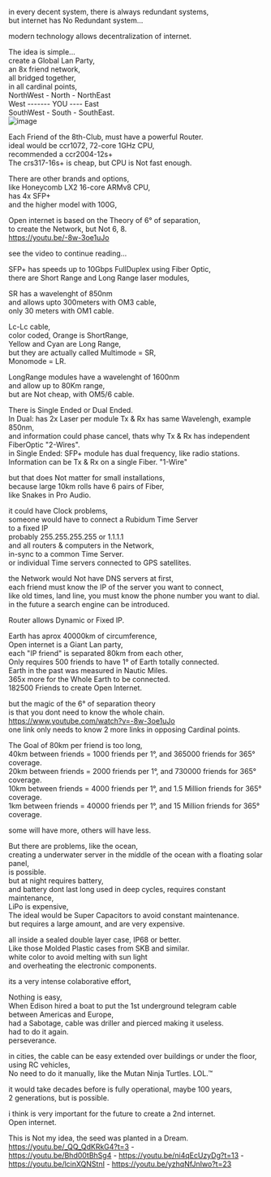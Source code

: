 in every decent system, there is always redundant systems, </br>
but internet has No Redundant system... </br>

modern technology allows decentralization of internet. </br>

The idea is simple... </br>
create a Global Lan Party, </br>
an 8x friend network, </br>
all bridged together, </br>
in all cardinal points, </br>
NorthWest - North - NorthEast </br>
West ------- YOU ---- East </br>
SouthWest - South - SouthEast. </br>
![image](https://user-images.githubusercontent.com/33388902/211167004-0e111d73-5dc9-4459-a651-191f31972849.png)

Each Friend of the 8th-Club, must have a powerful Router. </br>
ideal would be ccr1072, 72-core 1GHz CPU, </br>
recommended a ccr2004-12s+ </br>
The crs317-16s+ is cheap, but CPU is Not fast enough. </br>

There are other brands and options, </br>
like Honeycomb LX2 16-core ARMv8 CPU, </br>
has 4x SFP+ </br>
and the higher model with 100G, </br>

Open internet is based on the Theory of 6° of separation, </br>
to create the Network, but Not 6, 8. </br>
https://youtu.be/-8w-3oe1uJo </br>

see the video to continue reading... </br>

SFP+ has speeds up to 10Gbps FullDuplex using Fiber Optic, </br>
there are Short Range and Long Range laser modules, </br>

SR has a wavelenght of 850nm  </br>
and allows upto 300meters with OM3 cable, </br>
only 30 meters with OM1 cable. </br>

Lc-Lc cable, </br>
color coded, Orange is ShortRange, </br>
Yellow and Cyan are Long Range, </br>
but they are actually called Multimode = SR, </br>
Monomode = LR. </br>

LongRange modules have a wavelenght of 1600nm  </br>
and allow up to 80Km range, </br>
but are Not cheap, with OM5/6 cable. </br>

There is Single Ended or Dual Ended. </br>
In Dual: has 2x Laser per module Tx & Rx has same Wavelengh, example 850nm, </br>
and information could phase cancel, thats why Tx & Rx has independent FiberOptic "2-Wires". </br>
in Single Ended: SFP+ module has dual frequency, like radio stations. </br>
Information can be Tx & Rx on a single Fiber. "1-Wire"</br>

but that does Not matter for small installations, </br>
because large 10km rolls have 6 pairs of Fiber, </br>
like Snakes in Pro Audio. </br>

it could have Clock problems, </br>
someone would have to connect a Rubidum Time Server </br>
to a fixed IP </br>
probably 255.255.255.255 or 1.1.1.1 </br>
and all routers & computers in the Network, </br>
in-sync to a common Time Server. </br>
or individual Time servers connected to GPS satellites. </br>

the Network would Not have DNS servers at first, </br>
each friend must know the IP of the server you want to connect, </br>
like old times, land line, you must know the phone number you want to dial. </br>
in the future a search engine can be introduced. </br>

Router allows Dynamic or Fixed IP. </br>

Earth has aprox 40000km of circumference, </br>
Open internet is a Giant Lan party, </br>
each "IP friend" is separated 80km from each other, </br>
Only requires 500 friends to have 1° of Earth totally connected. </br>
Earth in the past was measured in Nautic Miles. </br>
365x more for the Whole Earth to be connected. </br>
182500 Friends to create Open Internet. </br>

but the magic of the 6° of separation theory </br>
is that you dont need to know the whole chain. </br>
https://www.youtube.com/watch?v=-8w-3oe1uJo </br>
one link only needs to know 2 more links in opposing Cardinal points. </br>

The Goal of 80km per friend is too long, </br>
40km between friends = 1000 friends per 1°, and 365000 friends for 365° coverage. </br>
20km between friends = 2000 friends per 1°, and 730000 friends for 365° coverage. </br>
10km between friends = 4000 friends per 1°, and 1.5 Million friends for 365° coverage. </br>
1km between friends = 40000 friends per 1°, and 15 Million friends for 365° coverage. </br>

some will have more, others will have less. </br>

But there are problems, like the ocean, </br>
creating a underwater server in the middle of the ocean with a floating solar panel, </br>
is possible. </br>
but at night requires battery, </br>
and battery dont last long used in deep cycles, requires constant maintenance, </br>
LiPo is expensive, </br>
The ideal would be Super Capacitors to avoid constant maintenance. </br>
but requires a large amount, and are very expensive. </br>

all inside a sealed double layer case, IP68 or better. </br>
Like those Molded Plastic cases from SKB and similar. </br>
white color to avoid melting with sun light </br>
and overheating the electronic components. </br>

its a very intense colaborative effort, </br>

Nothing is easy, </br>
When Edison hired a boat to put the 1st underground telegram cable between Americas and Europe, </br>
had a Sabotage, cable was driller and pierced making it useless. </br>
had to do it again. </br>
perseverance. </br>

in cities, the cable can be easy extended over buildings or under the floor, </br>
using RC vehicles, </br>
No need to do it manually, like the Mutan Ninja Turtles. LOL.™ </br>

it would take decades before is fully operational, maybe 100 years, </br>
2 generations, but is possible. </br>

i think is very important for the future to create a 2nd internet. </br>
Open internet. </br>

This is Not my idea, the seed was planted in a Dream. </br>
https://youtu.be/_QQ_QdKRkG4?t=3 -  </br>
https://youtu.be/Bhd00tBhSg4 - https://youtu.be/ni4qEcUzyDg?t=13 - https://youtu.be/lcinXQNStnI - 
https://youtu.be/yzhqNfJnIwo?t=23 </br>

